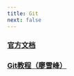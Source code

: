 ```yaml
---
title: Git
next: false
---
```




### [官方文档](https://git-scm.com/docs)

### [Git教程（廖雪峰）](https://www.liaoxuefeng.com/wiki/896043488029600)